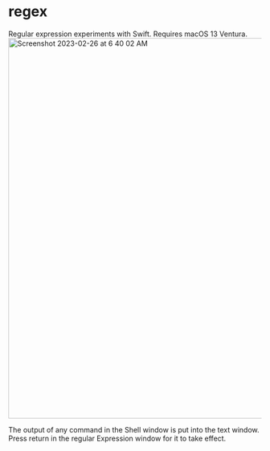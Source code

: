 # regex
Regular expression experiments with Swift. Requires macOS 13 Ventura.
<img width="757" alt="Screenshot 2023-02-26 at 6 40 02 AM" src="https://user-images.githubusercontent.com/16143864/221417312-9988f0a4-b7d4-445c-803b-2ac624b38f55.png">

The output of any command in the Shell window is put into the text window. Press return in the regular Expression window for it to take effect. 
